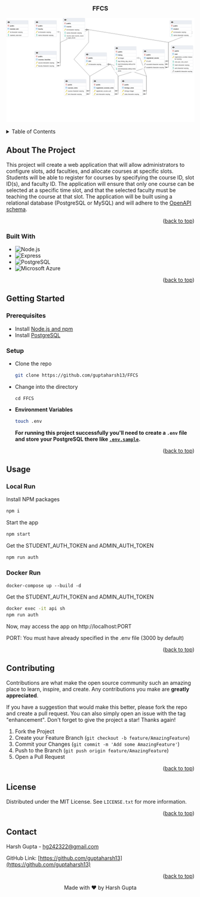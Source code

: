 <a name="readme-top"></a>

<div align="center">

  <h3 align="center">FFCS</h3>

</div>

![ERD](erd.png)

<!-- TABLE OF CONTENTS -->
<details>
  <summary>Table of Contents</summary>
  <ol>
    <li>
      <a href="#about-the-project">About The Project</a>
      <ul>
        <li><a href="#built-with">Built With</a></li>
      </ul>
    </li>
    <li><a href="#deployment">Deployment</a></li>
    <li>
      <a href="#getting-started">Getting Started</a>
      <ul>
        <li><a href="#prerequisites">Prerequisites</a></li>
        <li><a href="#installation">Installation</a></li>
      </ul>
    </li>
    <li>
      <a href="#usage">Usage</a>
      <ul>
        <li><a href="#local-run">Local Run</a></li>
        <li><a href="#docker-run">Docker Run</a></li>
      </ul>
    </li>
    <li><a href="#design-document">Design Document</a></li>
    <li><a href="#contributing">Contributing</a></li>
    <li><a href="#license">License</a></li>
    <li><a href="#contact">Contact</a></li>
  </ol>
</details>

<!-- ABOUT THE PROJECT -->

## About The Project

This project will create a web application that will allow administrators to configure slots, add faculties, and allocate courses at specific slots. Students will be able to register for courses by specifying the course ID, slot ID(s), and faculty ID. The application will ensure that only one course can be selected at a specific time slot, and that the selected faculty must be teaching the course at that slot. The application will be built using a relational database (PostgreSQL or MySQL) and will adhere to the [OpenAPI schema](https://dyte-hiring-docs.pages.dev/#/operations/post-admin-student).

<p align="right">(<a href="#readme-top">back to top</a>)</p>

### Built With

- ![Node.js](https://img.shields.io/badge/Node.js-43853D?style=for-the-badge&logo=node.js&logoColor=white)
- ![Express](https://img.shields.io/badge/Express.js-404D59?style=for-the-badge)
- ![PostgreSQL](https://img.shields.io/badge/PostgreSQL-316192?style=for-the-badge&logo=postgresql&logoColor=white)
- ![Microsoft Azure](https://img.shields.io/badge/Microsoft_Azure-0089D6?style=for-the-badge&logo=microsoft-azure&logoColor=white)

<p align="right">(<a href="#readme-top">back to top</a>)</p>

<!-- GETTING STARTED -->

## Getting Started

### Prerequisites

- Install [Node.js and npm](https://nodejs.org/en/download/)
- Install [PostgreSQL](https://www.postgresql.org/download/)

### Setup

- Clone the repo

  ```sh
  git clone https://github.com/guptaharsh13/FFCS
  ```

- Change into the directory

  ```shell
  cd FFCS
  ```

- **Environment Variables**

  ```sh
  touch .env
  ```

  **For running this project successfully you'll need to create a `.env` file and store your PostgreSQL there like [`.env.sample`](https://github.com/guptaharsh13/FFCS/blob/master/.env.sample).**

<p align="right">(<a href="#readme-top">back to top</a>)</p>

<!-- USAGE EXAMPLES -->

## Usage

### Local Run

Install NPM packages

```sh
npm i
```

Start the app

```sh
npm start
```

Get the STUDENT_AUTH_TOKEN and ADMIN_AUTH_TOKEN

```sh
npm run auth
```

### Docker Run

```dh
docker-compose up --build -d
```

Get the STUDENT_AUTH_TOKEN and ADMIN_AUTH_TOKEN

```sh
docker exec -it api sh
npm run auth
```

Now, may access the app on http://localhost:PORT

PORT: You must have already specified in the .env file (3000 by default)

<p align="right">(<a href="#readme-top">back to top</a>)</p>

<!-- CONTRIBUTING -->

## Contributing

Contributions are what make the open source community such an amazing place to learn, inspire, and create. Any contributions you make are **greatly appreciated**.

If you have a suggestion that would make this better, please fork the repo and create a pull request. You can also simply open an issue with the tag "enhancement".
Don't forget to give the project a star! Thanks again!

1. Fork the Project
2. Create your Feature Branch (`git checkout -b feature/AmazingFeature`)
3. Commit your Changes (`git commit -m 'Add some AmazingFeature'`)
4. Push to the Branch (`git push origin feature/AmazingFeature`)
5. Open a Pull Request

<p align="right">(<a href="#readme-top">back to top</a>)</p>

<!-- LICENSE -->

## License

Distributed under the MIT License. See `LICENSE.txt` for more information.

<p align="right">(<a href="#readme-top">back to top</a>)</p>

<!-- CONTACT -->

## Contact

Harsh Gupta - hg242322@gmail.com

GitHub Link: [https://github.com/guptaharsh13](https://github.com/guptaharsh13)

<p align="right">(<a href="#readme-top">back to top</a>)</p>

<p align="center">Made with ❤ by Harsh Gupta</p>
